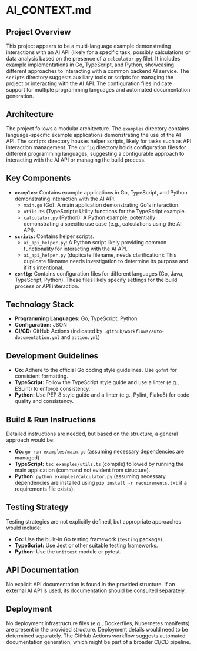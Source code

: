 # AI_CONTEXT.md

## Project Overview

This project appears to be a multi-language example demonstrating interactions with an AI API (likely for a specific task, possibly calculations or data analysis based on the presence of a `calculator.py` file).  It includes example implementations in Go, TypeScript, and Python, showcasing different approaches to interacting with a common backend AI service. The `scripts` directory suggests auxiliary tools or scripts for managing the project or interacting with the AI API. The configuration files indicate support for multiple programming languages and automated documentation generation.

## Architecture

The project follows a modular architecture.  The `examples` directory contains language-specific example applications demonstrating the use of the AI API. The `scripts` directory houses helper scripts, likely for tasks such as API interaction management. The `config` directory holds configuration files for different programming languages, suggesting a configurable approach to interacting with the AI API or managing the build process.

## Key Components

* **`examples`:** Contains example applications in Go, TypeScript, and Python demonstrating interaction with the AI API.
    * `main.go` (Go): A main application demonstrating Go's interaction.
    * `utils.ts` (TypeScript): Utility functions for the TypeScript example.
    * `calculator.py` (Python): A Python example, potentially demonstrating a specific use case (e.g., calculations using the AI API).
* **`scripts`:** Contains helper scripts.
    * `ai_api_helper.py`: A Python script likely providing common functionality for interacting with the AI API.
    * `ai_api_helper.py` (duplicate filename, needs clarification):  This duplicate filename needs investigation to determine its purpose and if it's intentional.
* **`config`:** Contains configuration files for different languages (Go, Java, TypeScript, Python).  These files likely specify settings for the build process or API interaction.


## Technology Stack

* **Programming Languages:** Go, TypeScript, Python
* **Configuration:** JSON
* **CI/CD:** GitHub Actions (indicated by `.github/workflows/auto-documentation.yml` and `action.yml`)


## Development Guidelines

* **Go:** Adhere to the official Go coding style guidelines.  Use `gofmt` for consistent formatting.
* **TypeScript:** Follow the TypeScript style guide and use a linter (e.g., ESLint) to enforce consistency.
* **Python:**  Use PEP 8 style guide and a linter (e.g., Pylint, Flake8) for code quality and consistency.


## Build & Run Instructions

Detailed instructions are needed, but based on the structure, a general approach would be:

* **Go:**  `go run examples/main.go` (assuming necessary dependencies are managed)
* **TypeScript:**  `tsc examples/utils.ts` (compile) followed by running the main application (command not evident from structure).
* **Python:**  `python examples/calculator.py` (assuming necessary dependencies are installed using `pip install -r requirements.txt` if a requirements file exists).


## Testing Strategy

Testing strategies are not explicitly defined, but appropriate approaches would include:

* **Go:** Use the built-in Go testing framework (`testing` package).
* **TypeScript:** Use Jest or other suitable testing frameworks.
* **Python:** Use the `unittest` module or pytest.


## API Documentation

No explicit API documentation is found in the provided structure.  If an external AI API is used, its documentation should be consulted separately.


## Deployment

No deployment infrastructure files (e.g., Dockerfiles, Kubernetes manifests) are present in the provided structure.  Deployment details would need to be determined separately.  The GitHub Actions workflow suggests automated documentation generation, which might be part of a broader CI/CD pipeline.
